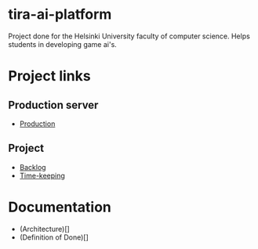 # tira-ai-platform
Project done for the Helsinki University faculty of computer science. Helps students in developing game ai's.

# Project links

## Production server

- [Production]()

## Project

- [Backlog](https://github.com/orgs/game-ai-platform-team/projects/1)
- [Time-keeping](https://helsinkifi-my.sharepoint.com/:x:/g/personal/mleikas_ad_helsinki_fi/EcSDh-sY4B9Ji-CwQr_Z3JoB1xxgMsUXg6KPWcFQH2K2Pg?e=6BJDtl)

# Documentation

- (Architecture)[]
- (Definition of Done)[]